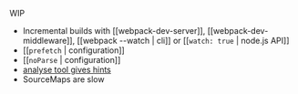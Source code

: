 WIP

* Incremental builds with [[webpack-dev-server]], [[webpack-dev-middleware]], [[webpack --watch | cli]] or [[`watch: true` | node.js API]]
* [[`prefetch` | configuration]]
* [[`noParse` | configuration]]
* [analyse tool gives hints](http://webpack.github.io/analyse/)
* SourceMaps are slow
